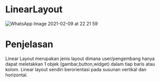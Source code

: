 # LinearLayout
![WhatsApp Image 2021-02-09 at 22 21 59](https://user-images.githubusercontent.com/54672937/107385328-5e00ba00-6b25-11eb-99f0-b9751f645dfe.jpeg)
# Penjelasan 
Linear Layout merupakan jenis layout dimana user/pengembang hanya dapat meletakkan 1 objek (gambar,button,widget) dalam tiap baris atau kolom. Linear layout sendiri berorientasi pada susunan vertikal dan horizontal.
